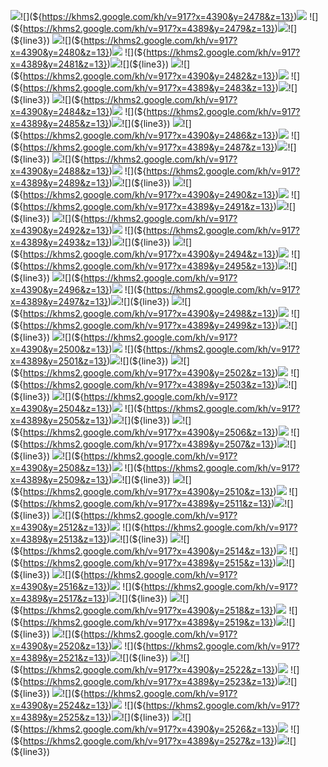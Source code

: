 ![](${https://khms2.google.com/kh/v=917?x=4389&y=2478&z=13})![](${https://khms2.google.com/kh/v=917?x=4390&y=2478&z=13})![](${line3})
![](${https://khms2.google.com/kh/v=917?x=4389&y=2479&z=13})![](${https://khms2.google.com/kh/v=917?x=4390&y=2479&z=13})![](${line3})
![](${https://khms2.google.com/kh/v=917?x=4389&y=2480&z=13})![](${https://khms2.google.com/kh/v=917?x=4390&y=2480&z=13})![](${line3})
![](${https://khms2.google.com/kh/v=917?x=4389&y=2481&z=13})![](${https://khms2.google.com/kh/v=917?x=4390&y=2481&z=13})![](${line3})
![](${https://khms2.google.com/kh/v=917?x=4389&y=2482&z=13})![](${https://khms2.google.com/kh/v=917?x=4390&y=2482&z=13})![](${line3})
![](${https://khms2.google.com/kh/v=917?x=4389&y=2483&z=13})![](${https://khms2.google.com/kh/v=917?x=4390&y=2483&z=13})![](${line3})
![](${https://khms2.google.com/kh/v=917?x=4389&y=2484&z=13})![](${https://khms2.google.com/kh/v=917?x=4390&y=2484&z=13})![](${line3})
![](${https://khms2.google.com/kh/v=917?x=4389&y=2485&z=13})![](${https://khms2.google.com/kh/v=917?x=4390&y=2485&z=13})![](${line3})
![](${https://khms2.google.com/kh/v=917?x=4389&y=2486&z=13})![](${https://khms2.google.com/kh/v=917?x=4390&y=2486&z=13})![](${line3})
![](${https://khms2.google.com/kh/v=917?x=4389&y=2487&z=13})![](${https://khms2.google.com/kh/v=917?x=4390&y=2487&z=13})![](${line3})
![](${https://khms2.google.com/kh/v=917?x=4389&y=2488&z=13})![](${https://khms2.google.com/kh/v=917?x=4390&y=2488&z=13})![](${line3})
![](${https://khms2.google.com/kh/v=917?x=4389&y=2489&z=13})![](${https://khms2.google.com/kh/v=917?x=4390&y=2489&z=13})![](${line3})
![](${https://khms2.google.com/kh/v=917?x=4389&y=2490&z=13})![](${https://khms2.google.com/kh/v=917?x=4390&y=2490&z=13})![](${line3})
![](${https://khms2.google.com/kh/v=917?x=4389&y=2491&z=13})![](${https://khms2.google.com/kh/v=917?x=4390&y=2491&z=13})![](${line3})
![](${https://khms2.google.com/kh/v=917?x=4389&y=2492&z=13})![](${https://khms2.google.com/kh/v=917?x=4390&y=2492&z=13})![](${line3})
![](${https://khms2.google.com/kh/v=917?x=4389&y=2493&z=13})![](${https://khms2.google.com/kh/v=917?x=4390&y=2493&z=13})![](${line3})
![](${https://khms2.google.com/kh/v=917?x=4389&y=2494&z=13})![](${https://khms2.google.com/kh/v=917?x=4390&y=2494&z=13})![](${line3})
![](${https://khms2.google.com/kh/v=917?x=4389&y=2495&z=13})![](${https://khms2.google.com/kh/v=917?x=4390&y=2495&z=13})![](${line3})
![](${https://khms2.google.com/kh/v=917?x=4389&y=2496&z=13})![](${https://khms2.google.com/kh/v=917?x=4390&y=2496&z=13})![](${line3})
![](${https://khms2.google.com/kh/v=917?x=4389&y=2497&z=13})![](${https://khms2.google.com/kh/v=917?x=4390&y=2497&z=13})![](${line3})
![](${https://khms2.google.com/kh/v=917?x=4389&y=2498&z=13})![](${https://khms2.google.com/kh/v=917?x=4390&y=2498&z=13})![](${line3})
![](${https://khms2.google.com/kh/v=917?x=4389&y=2499&z=13})![](${https://khms2.google.com/kh/v=917?x=4390&y=2499&z=13})![](${line3})
![](${https://khms2.google.com/kh/v=917?x=4389&y=2500&z=13})![](${https://khms2.google.com/kh/v=917?x=4390&y=2500&z=13})![](${line3})
![](${https://khms2.google.com/kh/v=917?x=4389&y=2501&z=13})![](${https://khms2.google.com/kh/v=917?x=4390&y=2501&z=13})![](${line3})
![](${https://khms2.google.com/kh/v=917?x=4389&y=2502&z=13})![](${https://khms2.google.com/kh/v=917?x=4390&y=2502&z=13})![](${line3})
![](${https://khms2.google.com/kh/v=917?x=4389&y=2503&z=13})![](${https://khms2.google.com/kh/v=917?x=4390&y=2503&z=13})![](${line3})
![](${https://khms2.google.com/kh/v=917?x=4389&y=2504&z=13})![](${https://khms2.google.com/kh/v=917?x=4390&y=2504&z=13})![](${line3})
![](${https://khms2.google.com/kh/v=917?x=4389&y=2505&z=13})![](${https://khms2.google.com/kh/v=917?x=4390&y=2505&z=13})![](${line3})
![](${https://khms2.google.com/kh/v=917?x=4389&y=2506&z=13})![](${https://khms2.google.com/kh/v=917?x=4390&y=2506&z=13})![](${line3})
![](${https://khms2.google.com/kh/v=917?x=4389&y=2507&z=13})![](${https://khms2.google.com/kh/v=917?x=4390&y=2507&z=13})![](${line3})
![](${https://khms2.google.com/kh/v=917?x=4389&y=2508&z=13})![](${https://khms2.google.com/kh/v=917?x=4390&y=2508&z=13})![](${line3})
![](${https://khms2.google.com/kh/v=917?x=4389&y=2509&z=13})![](${https://khms2.google.com/kh/v=917?x=4390&y=2509&z=13})![](${line3})
![](${https://khms2.google.com/kh/v=917?x=4389&y=2510&z=13})![](${https://khms2.google.com/kh/v=917?x=4390&y=2510&z=13})![](${line3})
![](${https://khms2.google.com/kh/v=917?x=4389&y=2511&z=13})![](${https://khms2.google.com/kh/v=917?x=4390&y=2511&z=13})![](${line3})
![](${https://khms2.google.com/kh/v=917?x=4389&y=2512&z=13})![](${https://khms2.google.com/kh/v=917?x=4390&y=2512&z=13})![](${line3})
![](${https://khms2.google.com/kh/v=917?x=4389&y=2513&z=13})![](${https://khms2.google.com/kh/v=917?x=4390&y=2513&z=13})![](${line3})
![](${https://khms2.google.com/kh/v=917?x=4389&y=2514&z=13})![](${https://khms2.google.com/kh/v=917?x=4390&y=2514&z=13})![](${line3})
![](${https://khms2.google.com/kh/v=917?x=4389&y=2515&z=13})![](${https://khms2.google.com/kh/v=917?x=4390&y=2515&z=13})![](${line3})
![](${https://khms2.google.com/kh/v=917?x=4389&y=2516&z=13})![](${https://khms2.google.com/kh/v=917?x=4390&y=2516&z=13})![](${line3})
![](${https://khms2.google.com/kh/v=917?x=4389&y=2517&z=13})![](${https://khms2.google.com/kh/v=917?x=4390&y=2517&z=13})![](${line3})
![](${https://khms2.google.com/kh/v=917?x=4389&y=2518&z=13})![](${https://khms2.google.com/kh/v=917?x=4390&y=2518&z=13})![](${line3})
![](${https://khms2.google.com/kh/v=917?x=4389&y=2519&z=13})![](${https://khms2.google.com/kh/v=917?x=4390&y=2519&z=13})![](${line3})
![](${https://khms2.google.com/kh/v=917?x=4389&y=2520&z=13})![](${https://khms2.google.com/kh/v=917?x=4390&y=2520&z=13})![](${line3})
![](${https://khms2.google.com/kh/v=917?x=4389&y=2521&z=13})![](${https://khms2.google.com/kh/v=917?x=4390&y=2521&z=13})![](${line3})
![](${https://khms2.google.com/kh/v=917?x=4389&y=2522&z=13})![](${https://khms2.google.com/kh/v=917?x=4390&y=2522&z=13})![](${line3})
![](${https://khms2.google.com/kh/v=917?x=4389&y=2523&z=13})![](${https://khms2.google.com/kh/v=917?x=4390&y=2523&z=13})![](${line3})
![](${https://khms2.google.com/kh/v=917?x=4389&y=2524&z=13})![](${https://khms2.google.com/kh/v=917?x=4390&y=2524&z=13})![](${line3})
![](${https://khms2.google.com/kh/v=917?x=4389&y=2525&z=13})![](${https://khms2.google.com/kh/v=917?x=4390&y=2525&z=13})![](${line3})
![](${https://khms2.google.com/kh/v=917?x=4389&y=2526&z=13})![](${https://khms2.google.com/kh/v=917?x=4390&y=2526&z=13})![](${line3})
![](${https://khms2.google.com/kh/v=917?x=4389&y=2527&z=13})![](${https://khms2.google.com/kh/v=917?x=4390&y=2527&z=13})![](${line3})
